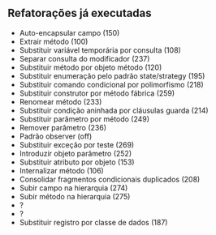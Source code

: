 Refatorações já executadas
--------------------------

* Auto-encapsular campo (150)
* Extrair método (100)
* Substituir variável temporária por consulta (108)
* Separar consulta do modificador (237)
* Substituir método por objeto método (120)
* Substituir enumeração pelo padrão state/strategy (195)
* Substituir comando condicional por polimorfismo (218)
* Substituir construtor por método fábrica (259)
* Renomear método (233)
* Substituir condição aninhada por cláusulas guarda (214)
* Substituir parâmetro por método (249)
* Remover parâmetro (236)
* Padrão observer (off)
* Substituir exceção por teste (269)
* Introduzir objeto parâmetro (252)
* Substituir atributo por objeto (153)
* Internalizar método (106)
* Consolidar fragmentos condicionais duplicados (208)
* Subir campo na hierarquia (274)
* Subir método na hierarquia (275)
* ?
* ?
* Substituir registro por classe de dados (187)